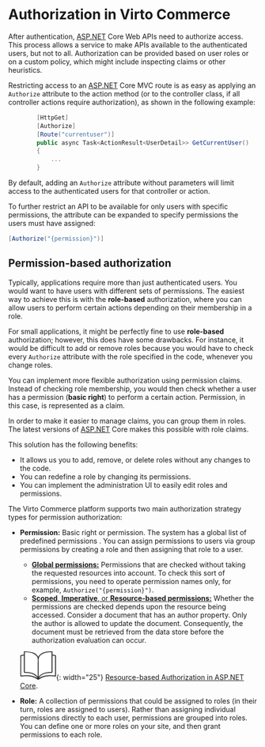 ﻿# Authorization in Virto Commerce

After authentication, [ASP.NET](http://ASP.NET) Core Web APIs need to authorize access. This process allows a service to make APIs available to the authenticated users, but not to all. Authorization can be provided based on user roles or on a custom policy, which might include inspecting claims or other heuristics.

Restricting access to an [ASP.NET](http://ASP.NET) Core MVC route is as easy as applying an `Authorize` attribute to the action method (or to the controller class, if all controller actions require authorization), as shown in the following example:

```csharp title="VirtoCommerce.Platform.Web\Controllers\Api\SecurityController.cs"
        [HttpGet]
        [Authorize]
        [Route("currentuser")]
        public async Task<ActionResult<UserDetail>> GetCurrentUser()
        {
            ...
        }
```

By default, adding an `Authorize` attribute without parameters will limit access to the authenticated users for that controller or action.

To further restrict an API to be available for only users with specific permissions, the attribute can be expanded to specify permissions the users must have assigned:

```csharp
[Authorize("{permission}")]
```

## Permission-based authorization

Typically, applications require more than just authenticated users. You would want to have users with different sets of permissions. The easiest way to achieve this is with the **role-based** authorization, where you can allow users to perform certain actions depending on their membership in a role.

For small applications, it might be perfectly fine to use **role-based** authorization; however, this does have some drawbacks. For instance, it would be difficult to add or remove roles because you would have to check every `Authorize` attribute with the role specified in the code, whenever you change roles.

You can implement more flexible authorization using permission claims. Instead of checking role membership, you would then check whether a user has a permission (**basic right**) to perform a certain action. Permission, in this case, is represented as a claim.

In order to make it easier to manage claims, you can group them in roles. The latest versions of [ASP.NET](http://ASP.NET) Core makes this possible with role claims.

This solution has the following benefits:

* It allows us you to add, remove, or delete roles without any changes to the code.
* You can redefine a role by changing its permissions.
* You can implement the administration UI to easily edit roles and permissions.

The Virto Commerce platform supports two main authorization strategy types for permission authorization:

* **Permission:** Basic right or permission. The system has a global list of predefined permissions . You can assign permissions to users via group permissions by creating a role and then assigning that role to a user.
	* [**Global permissions:**](global-permissions.md) Permissions that are checked without taking the requested resources into account. To check this sort of permissions, you need to operate permission names only, for example, `Authorize("{permission}")`.
	* [**Scoped**, **Imperative**, or **Resource-based permissions:**](scope-based-permissions.md) Whether the permissions are checked depends upon the resource being accessed. Consider a document that has an author property. Only the author is allowed to update the document. Consequently, the document must be retrieved from the data store before the authorization evaluation can occur. 
     
     ![Readmore](media/readmore.png){: width="25"} [Resource-based Authorization in ASP.NET Core](https://docs.microsoft.com/en-us/aspnet/core/security/authorization/resourcebased?view=aspnetcore-3.1).
* **Role:** A collection of permissions that could be assigned to roles (in their turn, roles  are assigned to users). Rather than assigning individual permissions directly to each user, permissions are grouped into roles. You can define one or more roles on your site, and then grant permissions to each role.
